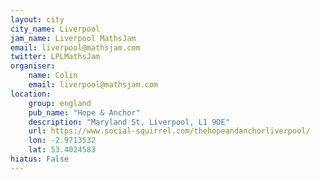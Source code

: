 ```yaml
---
layout: city                                           
city_name: Liverpool                                                               
jam_name: Liverpool MathsJam
email: liverpool@mathsjam.com
twitter: LPLMathsJam
organiser:
    name: Colin
    email: liverpool@mathsjam.com
location:
    group: england
    pub_name: "Hope & Anchor"
    description: "Maryland St, Liverpool, L1 9DE"
    url: https://www.social-squirrel.com/thehopeandanchorliverpool/
    lon: -2.9713532
    lat: 53.4024583
hiatus: False
---
```

